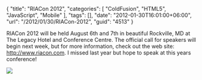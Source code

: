 {
	"title": "RIACon 2012",
	"categories": [
		"ColdFusion",
		"HTML5",
		"JavaScript",
		"Mobile"
	],
	"tags": [],
	"date": "2012-01-30T16:01:00+06:00",
	"url": "/2012/01/30/RIACon-2012",
	"guid": "4513"
}

RIACon 2012 will be held August 6th and 7th in beautiful Rockville, MD at The Legacy Hotel and Conference Centre. The official call for speakers will begin next week, but for more information, check out the web site: <a href="http://www.riacon.com/">http://www.riacon.com</a>. I missed last year but hope to speak at this years conference!

<img src="http://www.raymondcamden.com/images/ScreenClip21.png" />